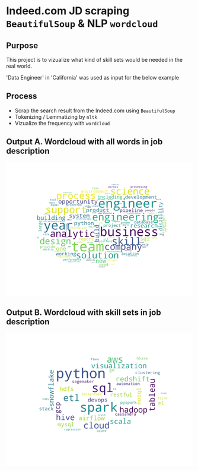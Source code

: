 # Indeed.com JD scraping ```BeautifulSoup``` & NLP ```wordcloud``` 

## Purpose

This project is to vizualize what kind of skill sets would be needed in the real world.

'Data Engineer' in 'California' was used as input for the below example

## Process

 - Scrap the search result from the Indeed.com using ```BeautifulSoup```
 - Tokenizing / Lemmatizing by ```nltk```
 - Vizualize the frequency with ```wordcloud```


## Output A. Wordcloud with all words in job description

![Alt Text](https://github.com/brandon-park/Python_webscraping_Indeed_JD/blob/main/all_wrds_str.png)



## Output B. Wordcloud with skill sets in job description

![Alt Text](https://github.com/brandon-park/Python_webscraping_Indeed_JD/blob/main/all_skills_str.png)
